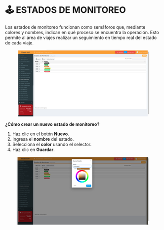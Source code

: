 # 🕹️ ESTADOS DE MONITOREO

Los estados de monitoreo funcionan como semáforos que, mediante colores y nombres, indican en qué proceso se encuentra la operación. Esto permite al área de viajes realizar un seguimiento en tiempo real del estado de cada viaje.

<figure><img src="../../../.gitbook/assets/image (295).png" alt=""><figcaption></figcaption></figure>

**¿Cómo crear un nuevo estado de monitoreo?**

1. Haz clic en el botón **Nuevo**.
2. Ingresa el **nombre** del estado.
3. Selecciona el **color** usando el selector.
4. Haz clic en **Guardar**.

<figure><img src="../../../.gitbook/assets/image (296).png" alt=""><figcaption></figcaption></figure>
